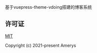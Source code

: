 基于vuepress-theme-vdoing搭建的博客系统
## 许可证
[MIT](https://github.com/zchaoGe/blog/blob/master/LICENSE)

Copyright (c) 2021-present Amerys
